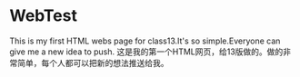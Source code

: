 # WebTest
This is my first HTML webs page for class13.It's so  simple.Everyone can give me a new idea to push.
这是我的第一个HTML网页，给13版做的。做的非常简单，每个人都可以把新的想法推送给我。
